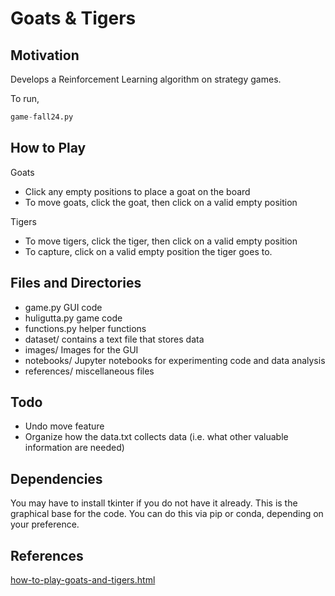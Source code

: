 # Goats & Tigers

## Motivation

Develops a Reinforcement Learning algorithm on strategy games.

To run,

```python
game-fall24.py
```

## How to Play

Goats

* Click any empty positions to place a goat on the board
* To move goats, click the goat, then click on a valid empty position

Tigers

* To move tigers, click the tiger, then click on a valid empty position
* To capture, click on a valid empty position the tiger goes to.

## Files and Directories

* game.py	GUI code
* huligutta.py	game code
* functions.py	helper functions
* dataset/	contains a text file that stores data
* images/	Images for the GUI
* notebooks/	Jupyter notebooks for experimenting code and data analysis
* references/ 	miscellaneous files



## Todo

* Undo move feature
* Organize how the data.txt collects data (i.e. what other valuable information are needed)

## Dependencies

You may have to install tkinter if you do not have it already. This is the graphical base for the code. You can do this via pip or conda, depending on your preference.

## References

[how-to-play-goats-and-tigers.html](http://kreedaakaushalya.blogspot.com/2008/05/how-to-play-goats-and-tigers.html)
